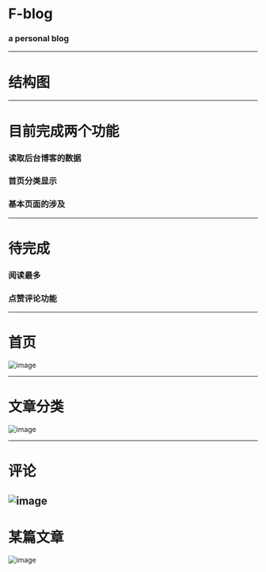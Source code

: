 # F-blog
### a personal blog
-----------------------------------------
# 结构图


-----------------------------------------
# 目前完成两个功能
### 读取后台博客的数据
### 首页分类显示
### 基本页面的涉及
-----------------------------------------
# 待完成
### 阅读最多
### 点赞评论功能

-----------------------------------------
# 首页
![image](https://user-images.githubusercontent.com/82869798/117834447-bfadfd00-b2a9-11eb-9a18-f7e62630c0c9.png)


-----------------------------------------
# 文章分类
![image](https://user-images.githubusercontent.com/82869798/117834523-cdfc1900-b2a9-11eb-9dbd-8d9822c5ffc6.png)

-----------------------------------------
# 评论
![image](https://user-images.githubusercontent.com/82869798/117834651-e8ce8d80-b2a9-11eb-8bee-d4aadf2910fc.png)
-----------------------------------------
# 某篇文章
![image](https://user-images.githubusercontent.com/82869798/117837517-19172b80-b2ac-11eb-9c0f-68404c9193e8.png)
